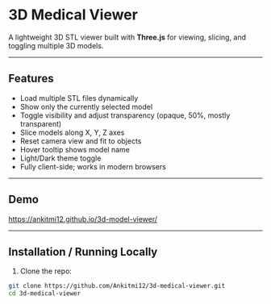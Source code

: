 # 3D Medical Viewer

A lightweight 3D STL viewer built with **Three.js** for viewing, slicing, and toggling multiple 3D models.

---

## Features

- Load multiple STL files dynamically
- Show only the currently selected model
- Toggle visibility and adjust transparency (opaque, 50%, mostly transparent)
- Slice models along X, Y, Z axes
- Reset camera view and fit to objects
- Hover tooltip shows model name
- Light/Dark theme toggle
- Fully client-side; works in modern browsers

---

## Demo
https://ankitmi12.github.io/3d-model-viewer/

---

## Installation / Running Locally

1. Clone the repo:

```bash
git clone https://github.com/Ankitmi12/3d-medical-viewer.git
cd 3d-medical-viewer
